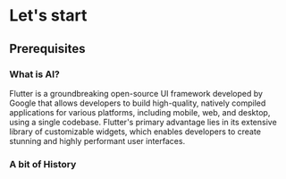 # Let's start 

## Prerequisites



### What is AI?

Flutter is a groundbreaking open-source UI framework developed by Google that allows developers to build high-quality, natively compiled applications for various platforms, including mobile, web, and desktop, using a single codebase. Flutter's primary advantage lies in its extensive library of customizable widgets, which enables developers to create stunning and highly performant user interfaces.

### A bit of History




